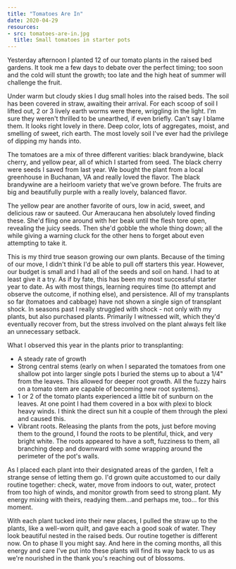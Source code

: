 ```yaml
---
title: "Tomatoes Are In"
date: 2020-04-29
resources:
- src: tomatoes-are-in.jpg
  title: Small tomatoes in starter pots
---
```


Yesterday afternoon I planted 12 of our tomato plants in the raised bed gardens. It took me a few days to debate over the perfect timing; too soon and the cold will stunt the growth; too late and the high heat of summer will challenge the fruit.

Under warm but cloudy skies I dug small holes into the raised beds. The soil has been covered in straw, awaiting their arrival. For each scoop of soil I lifted out, 2 or 3 lively earth worms were there, wriggling in the light. I'm sure they weren't thrilled to be unearthed, if even briefly. Can't say I blame them. It looks right lovely in there. Deep color, lots of aggregates, moist, and smelling of sweet, rich earth. The most lovely soil I've ever had the privilege of dipping my hands into.

The tomatoes are a mix of three different varities: black brandywine, black cherry, and yellow pear, all of which I started from seed. The black cherry were seeds I saved from last year. We bought the plant from a local greenhouse in Buchanan, VA and really loved the flavor. The black brandywine are a heirloom variety that we've grown before. The fruits are big and beautifully purple with a really lovely, balanced flavor.

The yellow pear are another favorite of ours, low in acid, sweet, and delicious raw or sauteed. Our Ameraucana hen absolutely loved finding these. She'd fling one around with her beak until the flesh tore open, revealing the juicy seeds. Then she'd gobble the whole thing down; all the while giving a warning cluck for the other hens to forget about even attempting to take it.

This is my third true season growing our own plants. Because of the timing of our move, I didn't think I'd be able to pull off starters this year. However, our budget is small and I had all of the seeds and soil on hand. I had to at least give it a try. As if by fate, this has been my most successful starter year to date. As with most things, learning requires time (to attempt and observe the outcome, if nothing else), and persistence. All of my transplants so far (tomatoes and cabbage) have not shown a single sign of transplant shock. In seasons past I really struggled with shock - not only with my plants, but also purchased plants. Primarily I witnessed wilt, which they'd eventually recover from, but the stress involved on the plant always felt like an unnecessary setback.

What I observed this year in the plants prior to transplanting:

- A steady rate of growth
- Strong central stems (early on when I separated the tomatoes from one shallow pot into larger single pots I buried the stems up to about a 1/4" from the leaves. This allowed for deeper root growth. All the fuzzy hairs on a tomato stem are capable of becoming new root systems).
- 1 or 2 of the tomato plants experienced a little bit of sunburn on the leaves. At one point I had them covered in a box with plexi to block heavy winds. I think the direct sun hit a couple of them through the plexi and caused this.
- Vibrant roots. Releasing the plants from the pots, just before moving them to the ground, I found the roots to be plentiful, thick, and very bright white. The roots appeared to have a soft, fuzziness to them, all branching deep and downward with some wrapping around the perimeter of the pot's walls.

As I placed each plant into their designated areas of the garden, I felt a strange sense of letting them go. I'd grown quite accustomed to our daily routine together: check, water, move from indoors to out, water, protect from too high of winds, and monitor growth from seed to strong plant. My energy mixing with theirs, readying them...and perhaps me, too... for this moment.

With each plant tucked into their new places, I pulled the straw up to the plants, like a well-worn quilt, and gave each a good soak of water. They look beautiful nested in the raised beds. Our routine together is different now. On to phase II you might say. And here in the coming months, all this energy and care I've put into these plants will find its way back to us as we're nourished in the thank you's reaching out of blossoms.